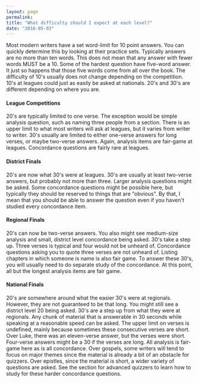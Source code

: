```yaml
---
layout: page
permalink: 
title: "What difficulty should I expect at each level?"
date: "2016-05-03"
---
```


Most modern writers have a set word-limit for 10 point answers. You can quickly determine this by looking at their practice sets. Typically answers are no more than ten words. This does not mean that any answer with fewer words MUST be a 10. Some of the hardest question have five-word answer. It just so happens that those five words come from all over the book. The difficulty of 10's usually does not change depending on the competition. 10's at leagues could just as easily be asked at nationals. 20's and 30's are different depending on where you are.

#### League Competitions

20's are typically limited to one verse. The exception would be simple analysis question, such as naming three people from a section. There is an upper limit to what most writers will ask at leagues, but it varies from writer to writer. 30's usually are limited to either one-verse answers for long verses, or maybe two-verse answers. Again, analysis items are fair-game at leagues. Concordance questions are fairly rare at leagues.

#### District Finals

20's are now what 30's were at leagues. 30's are usually at least two-verse answers, but probably not more than three. Larger analysis questions might be asked. Some concordance questions might be possible here, but typically they should be reserved to things that are "obvious". By that, I mean that you should be able to answer the question even if you haven't studied every concordance item.

#### Regional Finals

20's can now be two-verse answers. You also might see medium-size analysis and small, district level concordance being asked. 30's take a step up. Three verses is typical and four would not be unheard of. Concordance questions asking you to quote three verses are not unheard of. Listing chapters in which someone is name is also fair game. To answer these 30's, you will usually need to do separate study of the concordance. At this point, all but the longest analysis items are fair game.

#### National Finals

20's are somewhere around what the easier 30's were at regionals. However, they are not guaranteed to be that long. You might still see a district level 20 being asked. 30's are a step up from what they were at regionals. Any chunk of material that is answerable in 30 seconds while speaking at a reasonable speed can be asked. The upper limit on verses is undefined, mainly because sometimes these consecutive verses are short. Over Luke, there was an eleven-verse answer, but the verses were short. Four-verse answers might be a 30 if the verses are long. All analysis is fair-game here as is all concordance. Over gospels, some writers will tend to focus on major themes since the material is already a bit of an obstacle for quizzers. Over epistles, since the material is short, a wider variety of questions are asked. See the section for advanced quizzers to learn how to study for these harder concordance questions.
